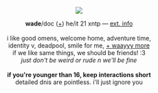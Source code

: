 <p align="center">
<img src="https://i.imgur.com/WW25U1a.gif">
</p>
<p align="center">
<b>wade</b>/doc (<a href="https://pronouns.cc/@aziraphale">+</a>) he/it 21 xntp ― <a href="https://funny.straw.page/">ext. info</a>
<br><br>i like good omens, welcome home, adventure time,
<br>identity v, deadpool, smile for me, <a href="https://rentry.co/-spiderman">+ waayyy more</a>
<br>if we like same things, we should be friends! :3
<br><i>just don't be weird or rude n we'll be fine</i>
<br><br><b>if you're younger than 16, keep interactions short</b>
<br>detailed dnis are pointless. i'll just ignore you
</p>
